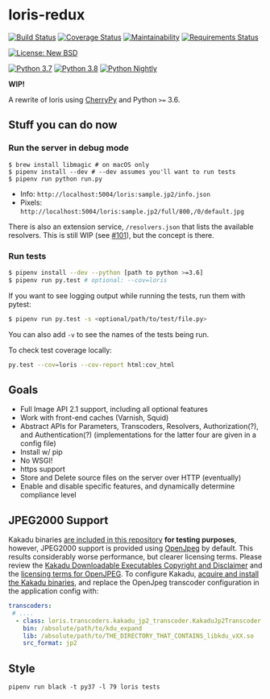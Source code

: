 # loris-redux

[![Build Status](https://travis-ci.org/jpstroop/loris-redux.svg?branch=master)](https://travis-ci.org/jpstroop/loris-redux) [![Coverage Status](https://coveralls.io/repos/github/jpstroop/loris-redux/badge.svg?branch=master)](https://coveralls.io/github/jpstroop/loris-redux?branch=master) [![Maintainability](https://api.codeclimate.com/v1/badges/ffde55935b8967cd546a/maintainability)](https://codeclimate.com/github/jpstroop/loris-redux/maintainability) [![Requirements Status](https://requires.io/github/jpstroop/loris-redux/requirements.svg)](https://requires.io/github/jpstroop/loris-redux/requirements/)

[![License: New BSD](https://img.shields.io/badge/license-New%20BSD-blue.svg)](https://github.com/jpstroop/loris-redux/blob/master/LICENSE)

[![Python 3.7](https://img.shields.io/badge/python-3.7-yellow.svg)](https://img.shields.io/badge/python-3.7-yellow.svg)
[![Python 3.8](https://img.shields.io/badge/python-3.8-yellow.svg)](https://img.shields.io/badge/python-3.8-yellow.svg)
[![Python Nightly](https://img.shields.io/badge/python-nightly-yellow.svg)](https://img.shields.io/badge/python-nightly-yellow.svg)


__WIP!__

A rewrite of loris using [CherryPy](http://cherrypy.org/) and Python `>=` 3.6.

## Stuff you can do now

### Run the server in debug mode

```
$ brew install libmagic # on macOS only
$ pipenv install --dev # --dev assumes you'll want to run tests
$ pipenv run python run.py
```

 * Info: `http://localhost:5004/loris:sample.jp2/info.json`
 * Pixels: `http://localhost:5004/loris:sample.jp2/full/800,/0/default.jpg`

There is also an extension service, `/resolvers.json` that lists the available resolvers. This is still WIP (see [#101](https://github.com/jpstroop/loris-redux/issues/101)), but the concept is there.

### Run tests

```bash
$ pipenv install --dev --python [path to python >=3.6]
$ pipenv run py.test # optional: --cov=loris
```

If you want to see logging output while running the tests, run them with pytest:

```bash
$ pipenv run py.test -s <optional/path/to/test/file.py>
```

You can also add `-v` to see the names of the tests being run.

To check test coverage locally:

```bash
py.test --cov=loris --cov-report html:cov_html
```

## Goals

  * Full Image API 2.1 support, including all optional features
  * Work with front-end caches (Varnish, Squid)
  * Abstract APIs for Parameters, Transcoders, Resolvers, Authorization(?), and Authentication(?) (implementations for the latter four are given in a config file)
  * Install w/ pip
  * No WSGI!
  * https support
  * Store and Delete source files on the server over HTTP (eventually)
  * Enable and disable specific features, and dynamically determine compliance level

## JPEG2000 Support

Kakadu binaries [are included in this repository](https://github.com/jpstroop/loris-redux/tree/master/tests/kakadu) __for testing purposes__, however, JPEG2000 support is provided using [OpenJpeg](http://www.openjpeg.org/) by default. This results  considerably worse performance, but clearer licensing terms. Please review the [Kakadu Downloadable Executables Copyright and Disclaimer](https://github.com/jpstroop/loris-redux/blob/master/LICENSE#L75) and the [licensing terms for OpenJPEG](https://github.com/jpstroop/loris-redux/blob/master/LICENSE#L33). To configure Kakadu, [acquire and install the Kakadu binaries](http://kakadusoftware.com/), and replace the OpenJpeg transcoder configuration in the application config with:

```yaml
transcoders:
 # ....
  - class: loris.transcoders.kakadu_jp2_transcoder.KakaduJp2Transcoder
    bin: /absolute/path/to/kdu_expand
    lib: /absolute/path/to/THE_DIRECTORY_THAT_CONTAINS_libkdu_vXX.so
    src_format: jp2
```

## Style

```
pipenv run black -t py37 -l 79 loris tests
```

